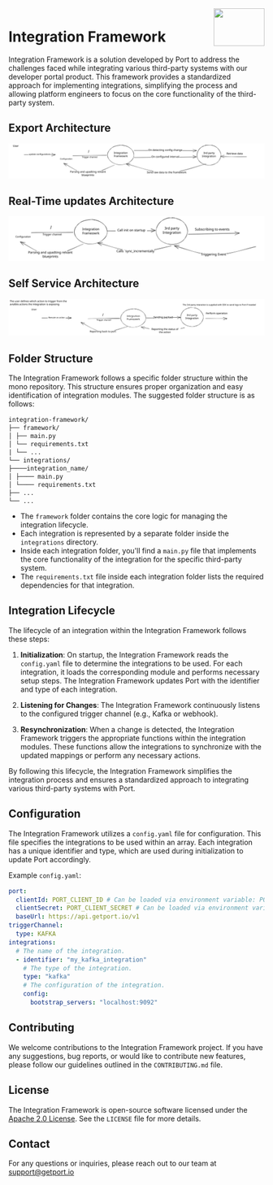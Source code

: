 <img align="right" width="100" height="74" src="https://user-images.githubusercontent.com/8277210/183290025-d7b24277-dfb4-4ce1-bece-7fe0ecd5efd4.svg" />

# Integration Framework

Integration Framework is a solution developed by Port to address the challenges faced while integrating various third-party systems with our developer portal product. This framework provides a standardized approach for implementing integrations, simplifying the process and allowing platform engineers to focus on the core functionality of the third-party system.
 
## Export Architecture
![image](./assets/IntegrationFrameworkExportArchitecture.svg)

## Real-Time updates Architecture
![image](./assets/IntergationFrameworkRealTimeUpdatesArchitecture.svg)

## Self Service Architecture
![image](./assets/IntegrationFrameworkSelfServiceArchitecture.svg)

## Folder Structure
The Integration Framework follows a specific folder structure within the mono repository. This structure ensures proper organization and easy identification of integration modules. The suggested folder structure is as follows:

```
integration-framework/
├── framework/
│ ├── main.py
│ └── requirements.txt
| └── ...
└── integrations/
├────integration_name/
│ ├──── main.py
│ └──── requirements.txt
├── ...
└── ...
```

- The `framework` folder contains the core logic for managing the integration lifecycle.
- Each integration is represented by a separate folder inside the `integrations` directory.
- Inside each integration folder, you'll find a `main.py` file that implements the core functionality of the integration for the specific third-party system.
- The `requirements.txt` file inside each integration folder lists the required dependencies for that integration.

## Integration Lifecycle
The lifecycle of an integration within the Integration Framework follows these steps:

1. **Initialization**: On startup, the Integration Framework reads the `config.yaml` file to determine the integrations to be used. For each integration, it loads the corresponding module and performs necessary setup steps. The Integration Framework updates Port with the identifier and type of each integration.

2. **Listening for Changes**: The Integration Framework continuously listens to the configured trigger channel (e.g., Kafka or webhook).

3. **Resynchronization**: When a change is detected, the Integration Framework triggers the appropriate functions within the integration modules. These functions allow the integrations to synchronize with the updated mappings or perform any necessary actions.

By following this lifecycle, the Integration Framework simplifies the integration process and ensures a standardized approach to integrating various third-party systems with Port.

## Configuration
The Integration Framework utilizes a `config.yaml` file for configuration. This file specifies the integrations to be used within an array. Each integration has a unique identifier and type, which are used during initialization to update Port accordingly.

Example `config.yaml`:
```yaml
port:
  clientId: PORT_CLIENT_ID # Can be loaded via environment variable: PORT_CLIENT_ID
  clientSecret: PORT_CLIENT_SECRET # Can be loaded via environment variable: PORT_CLIENT_SECRET
  baseUrl: https://api.getport.io/v1
triggerChannel: 
  type: KAFKA
integrations:
  # The name of the integration.
  - identifier: "my_kafka_integration"
    # The type of the integration.
    type: "kafka"
    # The configuration of the integration.
    config:
      bootstrap_servers: "localhost:9092"
```

## Contributing
We welcome contributions to the Integration Framework project. If you have any suggestions, bug reports, or would like to contribute new features, please follow our guidelines outlined in the `CONTRIBUTING.md` file.

## License
The Integration Framework is open-source software licensed under the [Apache 2.0 License](https://www.apache.org/licenses/LICENSE-2.0). See the `LICENSE` file for more details.

## Contact
For any questions or inquiries, please reach out to our team at support@getport.io
